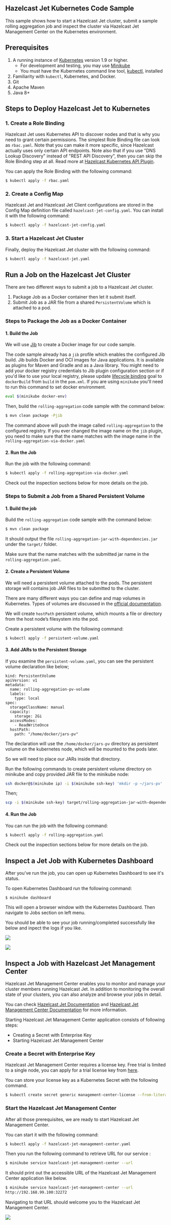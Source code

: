 ## Hazelcast Jet Kubernetes Code Sample

This sample shows how to start a Hazelcast Jet cluster, submit a sample
rolling aggregation job and inspect the cluster via Hazelcast Jet
Management Center on the Kubernetes environment.

## Prerequisites

1. A running instance of [Kubernetes](https://kubernetes.io) version 1.9
   or higher.
   * For development and testing, you may use
     [Minikube](https://kubernetes.io/docs/getting-started-guides/minikube/)
   * You must have the Kubernetes command line tool,
     [kubectl](https://kubernetes.io/docs/tasks/tools/install-kubectl/),
    installed
2. Familiarity with `kubectl`, Kubernetes, and Docker.
3. Git
4. Apache Maven
5. Java 8+

## Steps to Deploy Hazelcast Jet to Kubernetes

### 1. Create a Role Binding

Hazelcast Jet uses Kubernetes API to discover nodes and that is why you need to
grant certain permissions. The simplest Role Binding file can look as `rbac.yaml`.
Note that you can make it more specific, since Hazelcast actually uses only
certain API endpoints. Note also that if you use "DNS Lookup Discovery" instead
of "REST API Discovery", then you can skip the Role Binding step at all. Read
more at [Hazelcast Kubernetes API Plugin](https://github.com/hazelcast/hazelcast-kubernetes).

You can apply the Role Binding with the following command:

```bash
$ kubectl apply -f rbac.yaml
```

### 2. Create a Config Map

Hazelcast Jet and Hazelcast Jet Client configurations are stored in the
Config Map definition file called `hazelcast-jet-config.yaml`. You can install
it with the following command:

```bash
$ kubectl apply -f hazelcast-jet-config.yaml
```

### 3. Start a Hazelcast Jet Cluster

Finally, deploy the Hazelcast Jet cluster with the following command:

```bash
$ kubectl apply -f hazelcast-jet.yaml
```

## Run a Job on the Hazelcast Jet Cluster

There are two different ways to submit a job to a Hazelcast Jet cluster.

1. Package Job as a Docker container then let it submit itself.
2. Submit Job as a JAR file from a shared `PersistentVolume` which is attached
to a pod.


### Steps to Package the Job as a Docker Container

#### 1. Build the Job

We will use [Jib](https://github.com/GoogleContainerTools/jib/tree/master/jib-maven-plugin)
to create a Docker image for our code sample.

The code sample already has a `jib` profile which enables the configured Jib build.
Jib builds Docker and OCI images for Java applications. It is available as
plugins for Maven and Gradle and as a Java library.
You might need to add your docker registry credentials to Jib plugin
configuration section or if you'd like to use your local registry,
please update [lifecycle binding](https://github.com/GoogleContainerTools/jib/tree/master/jib-maven-plugin#bind-to-a-lifecycle)
goal to `dockerBuild`  from `build` in the `pom.xml`. If you are using `minikube`
you'll need to run this command to set docker environment.

```bash
eval $(minikube docker-env)
```

Then, build the `rolling-aggregation` code sample with the command below:

```bash
$ mvn clean package -Pjib
```

The command above will push the image called `rolling-aggregation` to the configured
registry. If you ever changed the image name on the `jib` plugin, you need to
make sure that the name matches with the image name in the `rolling-aggregation-via-docker.yaml`

#### 2. Run the Job

Run the job with the following command:

```bash
$ kubectl apply -f rolling-aggregation-via-docker.yaml
```

Check out the inspection sections below for more details on the job.

### Steps to Submit a Job from a Shared Persistent Volume

#### 1. Build the job

Build the `rolling-aggregation` code sample with the command below:

```bash
$ mvn clean package
```

It should output the file `rolling-aggregation-jar-with-dependencies.jar` under the
`target/` folder.

Make sure that the name matches with the submitted jar name in the `rolling-aggregation.yaml`.

#### 2. Create a Persistent Volume

We will need a persistent volume attached to the pods. The persistent
storage will contains job JAR files to be submitted to the cluster.

There are many different ways you can define and map volumes in Kubernetes.
Types of volumes are discussed in the [official documentation](https://kubernetes.io/docs/concepts/storage/volumes/).

We will create `hostPath` persistent volume, which mounts a file or directory
from the host node’s filesystem into the pod.

Create a persistent volume with the following command:

```bash
$ kubectl apply -f persistent-volume.yaml
```

#### 3. Add JARs to the Persistent Storage

If you examine the `persistent-volume.yaml`, you can see the persistent volume
declaration like below;

```
kind: PersistentVolume
apiVersion: v1
metadata:
  name: rolling-aggregation-pv-volume
  labels:
    type: local
spec:
  storageClassName: manual
  capacity:
    storage: 2Gi
  accessModes:
    - ReadWriteOnce
  hostPath:
    path: "/home/docker/jars-pv"
```

The declaration will use the `/home/docker/jars-pv` directory as persistent
volume on the kubernetes node, which will be mounted to the pods later.

So we will need to place our JARs inside that directory.

Run the following commands to create persistent volume directory on minikube
and copy provided JAR file to the minikube node:

```bash
ssh docker@$(minikube ip) -i $(minikube ssh-key) 'mkdir -p ~/jars-pv'
```

Then;

```bash
scp -i $(minikube ssh-key) target/rolling-aggregation-jar-with-dependencies.jar docker@$(minikube ip):~/jars-pv/
```

#### 4. Run the Job

You can run the job with the following command:

```bash
$ kubectl apply -f rolling-aggregation.yaml
```
Check out the inspection sections below for more details on the job.

## Inspect a Jet Job with Kubernetes Dashboard

After you've run the job, you can open up Kubernetes Dashboard to see it's status.

To open Kubernetes Dashboard run the following command:

```
$ minikube dashboard
```

This will open a browser window with the Kubernetes Dashboard. Then navigate to
Jobs section on left menu.

You should be able to see your job running/completed successfully like below and
inpect the logs if you like.

![](images/Dashboard.png)

![](images/DashboardLogs.png)


## Inspect a Job with Hazelcast Jet Management Center

Hazelcast Jet Management Center enables you to monitor and manage your cluster
members running Hazelcast Jet. In addition to monitoring the overall state of
your clusters, you can also analyze and browse your jobs in detail.

You can check [Hazelcast Jet Documentation](http://docs.hazelcast.org/docs/jet/latest/manual)
and [Hazelcast Jet Management Center Documentation](https://docs.hazelcast.org/docs/jet-management-center/latest/manual/) for more information.

Starting Hazelcast Jet Management Center application consists of following steps:

- Creating a Secret with Enterprise Key
- Starting Hazelcast Jet Management Center


### Create a Secret with Enterprise Key

Hazelcast Jet Management Center requires a license key. Free trial is limited
to a single node, you can apply for a trial license key from [here](https://hazelcast.com/hazelcast-enterprise-download/).

You can store your license key as a Kubernetes Secret with the following command.

```bash
$ kubectl create secret generic management-center-license --from-literal=key=MANAGEMENT-CENTER-LICENSE-KEY-HERE
```

### Start the Hazelcast Jet Management Center

After all those prerequisites, we are ready to start Hazelcast Jet Management
Center.

You can start it with the following command:

```bash
$ kubectl apply -f hazelcast-jet-management-center.yaml
```

Then you run the following command to retrieve URL for our service :

```bash
$ minikube service hazelcast-jet-management-center --url
```

It should print out the accessible URL of the Hazelcast Jet Management Center
application like below.

```bash
$ minikube service hazelcast-jet-management-center --url
http://192.168.99.100:32272
```

Navigating to that URL should welcome you to the Hazelcast Jet Management Center.

![](images/JetManagementCenter.png)
